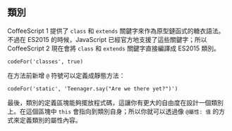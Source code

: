 ## 類別

CoffeeScript 1 提供了 `class` 和 `extends` 關鍵字來作為原型鏈函式的糖衣語法。不過在 ES2015 的時候，JavaScript 已經官方地支援了這些關鍵字；所以 CoffeeScript 2 現在會將 `class` 和 `extends` 關鍵字直接編譯成 ES2015 類別。

```
codeFor('classes', true)
```

在方法前新增 `@` 符號可以定義成靜態方法：

```
codeFor('static', 'Teenager.say("Are we there yet?")')
```

最後，類別的定義區塊能夠擺放程式碼，這讓你有更大的自由度在設計一個類別上。在這個區塊中 `this` 會指向到類別自身；所以你就可以透過像 `@屬性: 值` 的方式來定義類別的屬性內容。